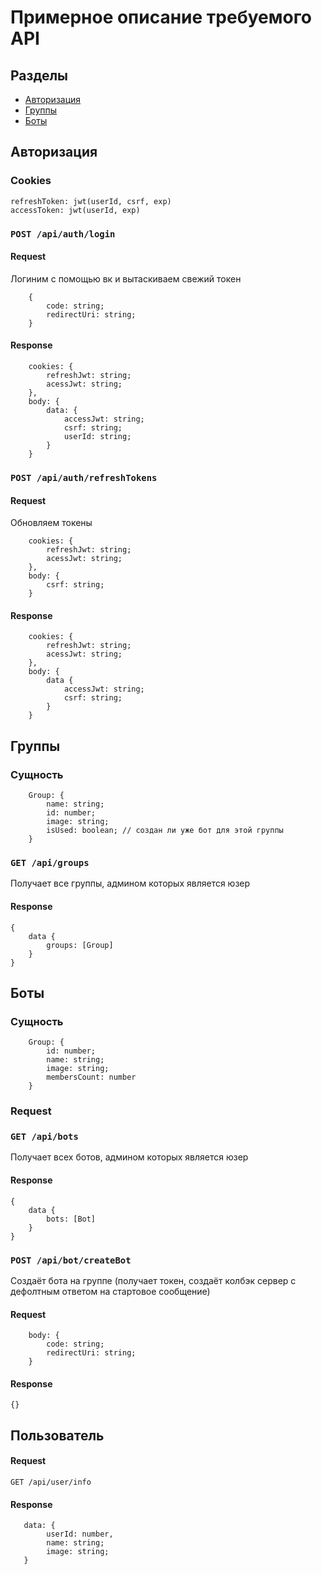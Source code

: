 # Примерное описание требуемого API

## Разделы
* [Авторизация](#авторизация)
* [Группы](#группы)
* [Боты](#боты)

## Авторизация

### Cookies 
```
refreshToken: jwt(userId, csrf, exp)
accessToken: jwt(userId, exp)
```

### `POST /api/auth/login`
#### Request
Логиним с помощью вк и вытаскиваем свежий токен
```
    {
        code: string;
        redirectUri: string;
    }
```
#### Response
```
    cookies: {
        refreshJwt: string;
        acessJwt: string;
    },
    body: {
        data: {
            accessJwt: string;
            csrf: string;
            userId: string;
        }
    }
```

### `POST /api/auth/refreshTokens`
#### Request
Обновляем токены
```
    cookies: {
        refreshJwt: string;
        acessJwt: string;
    },
    body: {
        csrf: string;   
    }
```
#### Response
```
    cookies: {
        refreshJwt: string;
        acessJwt: string;
    },
    body: {
        data {
            accessJwt: string;
            csrf: string;
        }   
    }
```

## Группы

### Сущность 
```
    Group: {
        name: string;
        id: number;
        image: string;
        isUsed: boolean; // создан ли уже бот для этой группы
    }
```

### `GET /api/groups`

Получает все группы, админом которых является юзер
#### Response
```
{
    data {
        groups: [Group]
    }
}
```

## Боты

### Сущность
```
    Group: {
        id: number;
        name: string;
        image: string;
        membersCount: number
    }
```

### Request
### `GET /api/bots`

Получает всех ботов, админом которых является юзер
#### Response
```
{
    data {
        bots: [Bot]
    }
}
```

### `POST /api/bot/createBot`

Создаёт бота на группе (получает токен, создаёт колбэк сервер с дефолтным ответом на стартовое сообщение)

#### Request
```
    body: {
        code: string;
        redirectUri: string;
    }
```

#### Response
```
{}
```

## Пользователь

#### Request
`GET /api/user/info`

#### Response
```
   data: {
        userId: number,
        name: string;
        image: string;
   } 
```

